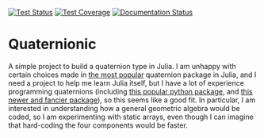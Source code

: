 [![Test Status](https://github.com/moble/Quaternionic.jl/workflows/test/badge.svg)](https://github.com/moble/Quaternionic.jl/actions)
[![Test Coverage](https://codecov.io/gh/moble/Quaternionic.jl/branch/main/graph/badge.svg)](https://codecov.io/gh/moble/Quaternionic.jl)
[![Documentation Status](https://github.com/moble/Quaternionic.jl/workflows/docs/badge.svg)](https://moble.github.io/Quaternionic.jl/dev)


# Quaternionic

A simple project to build a quaternion type in Julia.  I am unhappy with certain choices made in
[the most popular](https://github.com/JuliaGeometry/Quaternions.jl) quaternion package in Julia, and
I need a project to help me learn Julia itself, but I have a lot of experience programming
quaternions (including [this popular python package](https://github.com/moble/quaternion), and [this
newer and fancier package](https://github.com/moble/quaternionic)), so this seems like a good fit.
In particular, I am interested in understanding how a general geometric algebra would be coded, so I
am experimenting with static arrays, even though I can imagine that hard-coding the four components
would be faster.

